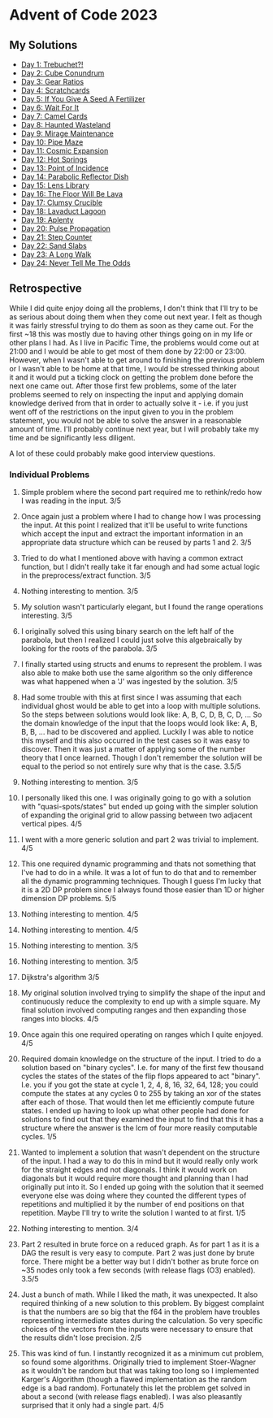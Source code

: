 # Advent of Code 2023

## My Solutions

- [Day 1: Trebuchet?!](src/bin/01_trebuchet.rs)
- [Day 2: Cube Conundrum](src/bin/02_cube_conundrum.rs)
- [Day 3: Gear Ratios](src/bin/03_gear_ratios.rs)
- [Day 4: Scratchcards](src/bin/04_scratchcards.rs)
- [Day 5: If You Give A Seed A Fertilizer](src/bin/05_fertilizer.rs)
- [Day 6: Wait For It](src/bin/06_wait.rs)
- [Day 7: Camel Cards](src/bin/07_camel.rs)
- [Day 8: Haunted Wasteland](src/bin/08_haunted.rs)
- [Day 9: Mirage Maintenance](src/bin/09_mirage.rs)
- [Day 10: Pipe Maze](src/bin/10_pipe.rs)
- [Day 11: Cosmic Expansion](src/bin/11_cosmic.rs)
- [Day 12: Hot Springs](src/bin/12_springs.rs)
- [Day 13: Point of Incidence](src/bin/13_incidence.rs)
- [Day 14: Parabolic Reflector Dish](src/bin/14_parabolic.rs)
- [Day 15: Lens Library](src/bin/15_lens.rs)
- [Day 16: The Floor Will Be Lava](src/bin/16_lava.rs)
- [Day 17: Clumsy Crucible](src/bin/17_crucible.rs)
- [Day 18: Lavaduct Lagoon](src/bin/18_lavaduct.rs)
- [Day 19: Aplenty](src/bin/19_aplenty.rs)
- [Day 20: Pulse Propagation](src/bin/20_pulse.rs)
- [Day 21: Step Counter](src/bin/21_step_counter.rs)
- [Day 22: Sand Slabs](src/bin/22_slabs.rs)
- [Day 23: A Long Walk](src/bin/23_long.rs)
- [Day 24: Never Tell Me The Odds](src/bin/24_odds.rs)

## Retrospective

While I did quite enjoy doing all the problems, I don't think that I'll try
to be as serious about doing them when they come out next year.
I felt as though it was fairly stressful trying to do them as soon as they
came out.
For the first ~18 this was mostly due to having other things going on in my
life or other plans I had.
As I live in Pacific Time, the problems would come out at 21:00 and I would
be able to get most of them done by 22:00 or 23:00.
However, when I wasn't able to get around to finishing the previous problem
or I wasn't able to be home at that time, I would be stressed thinking about
it and it would put a ticking clock on getting the problem done before the
next one came out.
After those first few problems, some of the later problems seemed to rely
on inspecting the input and applying domain knowledge derived from that
in order to actually solve it - i.e. if you just went off of the
restrictions on the input given to you in the problem statement, you would
not be able to solve the answer in a reasonable amount of time.
I'll probably continue next year, but I will probably take my time and be
significantly less diligent.

A lot of these could probably make good interview questions.

### Individual Problems

1. Simple problem where the second part required me to rethink/redo how
   I was reading in the input.
   3/5

2. Once again just a problem where I had to change how I was processing
   the input. At this point I realized that it'll be useful to write
   functions which accept the input and extract the important information
   in an appropriate data structure which can be reused by parts 1 and 2.
   3/5

3. Tried to do what I mentioned above with having a common extract
   function, but I didn't really take it far enough and had some actual
   logic in the preprocess/extract function.
   3/5

4. Nothing interesting to mention.
   3/5

5. My solution wasn't particularly elegant, but I found the range operations
   interesting.
   3/5

6. I originally solved this using binary search on the left half of the
   parabola, but then I realized I could just solve this algebraically by
   looking for the roots of the parabola.
   3/5

7. I finally started using structs and enums to represent the problem. I
   was also able to make both use the same algorithm so the only difference
   was what happened when a 'J' was ingested by the solution.
   3/5

8. Had some trouble with this at first since I was assuming that each
   individual ghost would be able to get into a loop with multiple solutions.
   So the steps between solutions would look like: A, B, C, D, B, C, D, ...
   So the domain knowledge of the input that the loops would look like:
   A, B, B, B, ... had to be discovered and applied. Luckily I was able to
   notice this myself and this also occurred in the test cases so it was
   easy to discover. Then it was just a matter of applying some of the number
   theory that I once learned. Though I don't remember the solution will be
   equal to the period so not entirely sure why that is the case.
   3.5/5

9. Nothing interesting to mention.
   3/5

10. I personally liked this one. I was originally going to go with a
    solution with "quasi-spots/states" but ended up going with the simpler
    solution of expanding the original grid to allow passing between two
    adjacent vertical pipes.
    4/5

11. I went with a more generic solution and part 2 was trivial to
    implement.
    4/5

12. This one required dynamic programming and thats not something that
    I've had to do in a while. It was a lot of fun to do that and to
    remember all the dynamic programming techniques. Though I guess I'm
    lucky that it is a 2D DP problem since I always found those easier than
    1D or higher dimension DP problems.
    5/5

13. Nothing interesting to mention.
    4/5

14. Nothing interesting to mention.
    4/5

15. Nothing interesting to mention.
    3/5

16. Nothing interesting to mention.
    3/5

17. Dijkstra's algorithm
    3/5

18. My original solution involved trying to simplify the shape of the
    input and continuously reduce the complexity to end up with a simple
    square. My final solution involved computing ranges and then expanding
    those ranges into blocks.
    4/5

19. Once again this one required operating on ranges which I quite
    enjoyed.
    4/5

20. Required domain knowledge on the structure of the input.
    I tried to do a solution based on "binary cycles". I.e. for many of the
    first few thousand cycles the states of the states of the flip flops
    appeared to act "binary". I.e. you if you got the state at cycle 1, 2, 4,
    8, 16, 32, 64, 128; you could compute the states at any cycles 0 to 255
    by taking an xor of the states after each of those. That would then let
    me efficiently compute future states. I ended up having to look up what
    other people had done for solutions to find out that they examined the
    input to find that this it has a structure where the answer is the lcm
    of four more reasily computable cycles.
    1/5

21. Wanted to implement a solution that wasn't dependent on the structure
    of the input. I had a way to do this in mind but it would really only
    work for the straight edges and not diagonals. I think it would work on
    diagonals but it would require more thought and planning than I had
    originally put into it. So I ended up going with the solution that it
    seemed everyone else was doing where they counted the different types
    of repetitions and multiplied it by the number of end positions on that
    repetition. Maybe I'll try to write the solution I wanted to at first.
    1/5

22. Nothing interesting to mention.
    3/4

23. Part 2 resulted in brute force on a reduced graph. As for part 1
    as it is a DAG the result is very easy to compute. Part 2 was just done
    by brute force. There might be a better way but I didn't bother as brute
    force on ~35 nodes only took a few seconds (with release flags (O3)
    enabled).
    3.5/5

24. Just a bunch of math. While I liked the math, it was unexpected.
    It also required thinking of a new solution to this problem. By biggest
    complaint is that the numbers are so big that the f64 in the problem have
    troubles representing intermediate states during the calculation. So very
    specific choices of the vectors from the inputs were necessary to ensure
    that the results didn't lose precision.
    2/5

25. This was kind of fun. I instantly recognized it as a minimum cut
    problem, so found some algorithms. Originally tried to implement
    Stoer-Wagner as it wouldn't be random but that was taking too long so
    I implemented Karger's Algorithm (though a flawed implementation as the
    random edge is a bad random). Fortunately this let the problem get solved
    in about a second (with release flags enabled). I was also pleasantly
    surprised that it only had a single part.
    4/5

